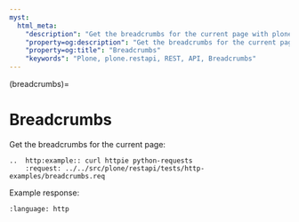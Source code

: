 ```yaml
---
myst:
  html_meta:
    "description": "Get the breadcrumbs for the current page with plone.restapi."
    "property=og:description": "Get the breadcrumbs for the current page with plone.restapi."
    "property=og:title": "Breadcrumbs"
    "keywords": "Plone, plone.restapi, REST, API, Breadcrumbs"
---
```


(breadcrumbs)=

# Breadcrumbs

Get the breadcrumbs for the current page:

```{eval-rst}
..  http:example:: curl httpie python-requests
    :request: ../../src/plone/restapi/tests/http-examples/breadcrumbs.req
```

Example response:

```{literalinclude} ../../src/plone/restapi/tests/http-examples/breadcrumbs.resp
:language: http
```
